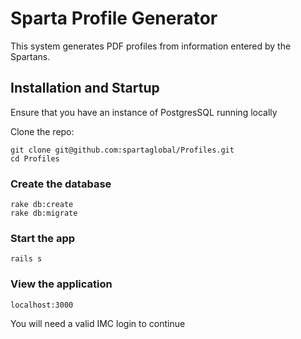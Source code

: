 # Sparta Profile Generator

This system generates PDF profiles from information entered by the Spartans.

## Installation and Startup

Ensure that you have an instance of PostgresSQL running locally

Clone the repo:

```
git clone git@github.com:spartaglobal/Profiles.git
cd Profiles
```

### Create the database

```
rake db:create
rake db:migrate
```

### Start the app

```
rails s
```

### View the application

```
localhost:3000
```

You will need a valid IMC login to continue